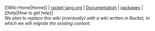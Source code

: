 [[Wiki-Home|Home]]  |  [racket-lang.org](http://racket-lang.org)  |  [Documentation](https://docs.racket-lang.org)  |  [packages](https://pkgs.racket-lang.org)  |  [[help|How to get help]]  
_We plan to replace this wiki (eventually) with a wiki written in Racket, to which we will migrate the existing content._